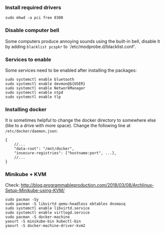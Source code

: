 ### Install required drivers

```
sudo mhwd -a pci free 0300
```

### Disable computer bell

Some computers produce annoying sounds using the built-in bell, disable it by adding `blacklist pcspkr` to `/etc/modprobe.d/blacklist.conf'.

### Services to enable

Some services need to be enabled after installing the packages:

```
sudo systemctl enable bluetooth
sudo systemctl enable devmon@${USER}
sudo systemctl enable NetworkManager
sudo systemctl enable ntpd
sudo systemctl enable tlp
```

### Installing docker

It is sometimes helpful to change the docker directory to somewhere else
(like to a drive with more space). Change the following line at
`/etc/docker/daemon.json`:

```
{
    //...
    "data-root": "/mnt/docker",
    "insecure-registries": ["hostname:port", ...],
    //...
}
```

### Minikube + KVM
Check: http://blog.programmableproduction.com/2018/03/08/Archlinux-Setup-Minikube-using-KVM/


```
sudo pacman -Sy
sudo pacman -S libvirtd qemu-headless ebtables dnsmasq
sudo systemctl enable libvirtd.service
sudo systemctl enable virtlogd.service
sudo pacman -S docker-machine
yaourt -S minikube-bin kubectl-bin
yaourt -S docker-machine-driver-kvm2
```
